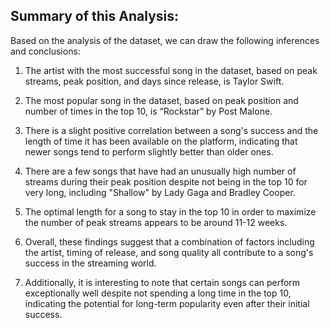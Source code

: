 
## Summary of this Analysis:

Based on the analysis of the dataset, we can draw the following inferences and conclusions:

1.	The artist with the most successful song in the dataset, based on peak streams, peak position, and days since release, is Taylor Swift.


2.	The most popular song in the dataset, based on peak position and number of times in the top 10, is “Rockstar” by Post Malone.


3.	There is a slight positive correlation between a song's success and the length of time it has been available on the platform, indicating that newer songs tend to perform slightly better than older ones.


4.	There are a few songs that have had an unusually high number of streams during their peak position despite not being in the top 10 for very long, including "Shallow" by Lady Gaga and Bradley Cooper.


5.	The optimal length for a song to stay in the top 10 in order to maximize the number of peak streams appears to be around 11-12 weeks.


6.	Overall, these findings suggest that a combination of factors including the artist, timing of release, and song quality all contribute to a song's success in the streaming world. 


7.	Additionally, it is interesting to note that certain songs can perform exceptionally well despite not spending a long time in the top 10, indicating the potential for long-term popularity even after their initial success.
